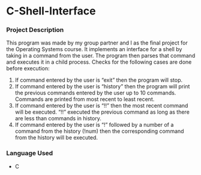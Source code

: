 # C-Shell-Interface

<h3>Project Description</h3>
This program was made by my group partner and I as the final project for the Operating Systems course. It implements an interface for a shell by taking in a command from the user. The program then parses that command and executes it in a child process. Checks for the following cases are done before execution:

<ol>

<li>If command entered by the user is “exit” then the program will stop.</li>
<li>If command entered by the user is “history” then the program will print the previous commands entered by the user up to 10 commands. Commands are printed from most recent to least recent.</li>
<li>If command entered by the user is “!!” then the most recent command will be executed. “!!” executed the previous command as long as there are less than commands in history.</li>
<li>If command entered by the user is “!” followed by a number of a command from the history (!num) then the corresponding command from the history will be executed.</li>

</ol>

<h3>Language Used</h3>
<ul>
<li>C</li>
</ul>
